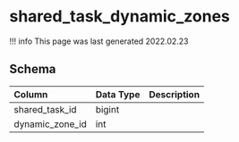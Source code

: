 # shared_task_dynamic_zones

!!! info
	This page was last generated 2022.02.23

## Schema

| Column | Data Type | Description |
| :--- | :--- | :--- |
| shared_task_id | bigint |  |
| dynamic_zone_id | int |  |


